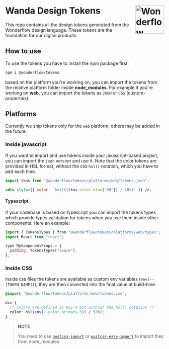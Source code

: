 # Wanda Design Tokens [<img src="https://svgshare.com/i/Ygj.svg" alt="Wonderflow Logo" width="90" height="90" align="right">](https://design.wonderflow.ai)

This repo contains all the design tokens generated from the Wonderflow design language. These tokens are the foundation for our digital products.

## How to use

To use the tokens you have to install the npm package first:

```sh
npm i @wonderflow/tokens
```

based on the platform you're working on, you can import the tokens from the relative platform folder inside **node_modules**. For example if you're working on **web**, you can import the tokens as `JSON` or `CSS` (custom-properties):

## Platforms

Currently we ship tokens only for the `web` platform, others may be added in the future.

### Inside javascript

If you want to import and use tokens inside your javascript-based project, you can import the `json` version and use it. Note that the color tokens are provided in HSL format, without the css `hsl()` notation, which you have to add each time.

```jsx
import tkns from "@wonderflow/tokens/platforms/web/tokens.json";

<div style={{ color: `hsl(${tkns.color.blue["50"]} / 10%)` }} />;
```

#### Typescript

If your codebase is based on typescript you can import the tokens types which provide types validation for tokens when you use them inside other components. Here an example:

```jsx
import { TokensTypes } from "@wonderflow/tokens/platforms/web/types";
import React from "react";

type MyComponentProps = {
  padding: TokensTypes["space"],
};
```

### Inside CSS

Inside css files the tokens are available as custom env variables (`env(--[TOKEN-NAME])`), they are then converted into the final value at build-time.

```css
@import "@wonderflow/tokens/platforms/web/tokens.css";

div {
  /* Colors are defined as HSL-4 but without the hsl() notation */
  color: hsl(env(--color-primary-50) / 50%);
}
```

> **NOTE**
>
> You need to use [`postcss-import`](https://github.com/postcss/postcss-import) or [`postcss-easy-import`](https://github.com/TrySound/postcss-easy-import) to import files from node_modules
